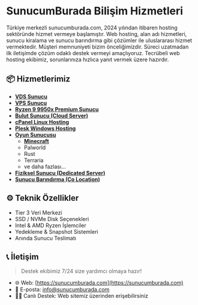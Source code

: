 # SunucumBurada Bilişim Hizmetleri

Türkiye merkezli sunucumburada.com, 2024 yılından itibaren hosting sektöründe hizmet vermeye başlamıştır. Web hosting, alan adı hizmetleri, sunucu kiralama ve sunucu barındırma gibi çözümler ile uluslararası hizmet vermektedir.
Müşteri memnuniyeti bizim önceliğimizdir. Süreci uzatmadan ilk iletişimde çözüm odaklı destek vermeyi amaçlıyoruz. Tecrübeli web hosting ekibimiz, sorunlarınıza hızlıca yanıt vermek üzere hazırdır.

## 📦 Hizmetlerimiz

- **[VDS Sunucu](https://sunucumburada.com/vds-sunucu-kirala/)**
- **[VPS Sunucu](https://sunucumburada.com/vps-server-kirala/)**
- **[Ryzen 9 9950x Premium Sunucu](https://sunucumburada.com/premium-sunucu/)**
- **[Bulut Sunucu (Cloud Server)](https://sunucumburada.com/bulut-sunucu-kirala/)**
- **[cPanel Linux Hosting](https://sunucumburada.com/cpanel-linux-hosting/)**
- **[Plesk Windows Hosting](https://sunucumburada.com/plesk-windows-hosting/)**
- **[Oyun Sunucusu](https://sunucumburada.com/oyun/)**
  - **[Minecraft](https://sunucumburada.com/oyun/minecraft-sunucu/)**
  - Palworld
  - Rust
  - Terraria
  - ve daha fazlası...
- **[Fiziksel Sunucu (Dedicated Server)](https://sunucumburada.com/dedicated-sunucu-kirala/)**
- **[Sunucu Barındırma (Co Location)](https://sunucumburada.com/sunucu-barindirma/)**

## ⚙️ Teknik Özellikler

- Tier 3 Veri Merkezi
- SSD / NVMe Disk Seçenekleri
- Intel & AMD Ryzen İşlemciler
- Yedekleme & Snapshot Sistemleri
- Anında Sunucu Teslimatı

## 📞 İletişim

> Destek ekibimiz 7/24 size yardımcı olmaya hazır!

- 🌐 Web: [https://sunucumburada.com](https://sunucumburada.com)
- 📧 E-posta: info@sunucumburada.com
- 🧑‍💼 Canlı Destek: Web sitemiz üzerinden erişebilirsiniz
